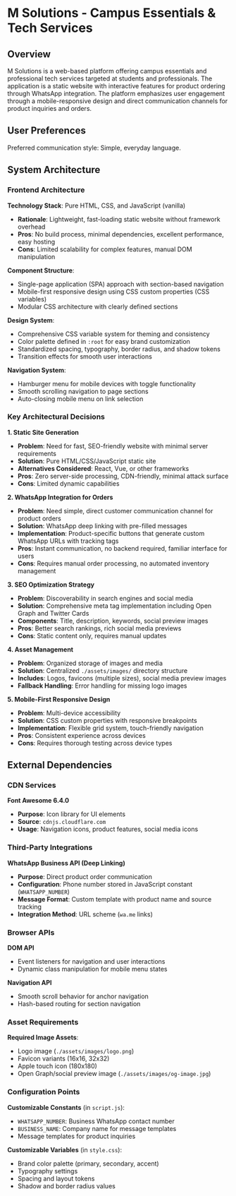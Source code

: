 # M Solutions - Campus Essentials & Tech Services

## Overview

M Solutions is a web-based platform offering campus essentials and professional tech services targeted at students and professionals. The application is a static website with interactive features for product ordering through WhatsApp integration. The platform emphasizes user engagement through a mobile-responsive design and direct communication channels for product inquiries and orders.

## User Preferences

Preferred communication style: Simple, everyday language.

## System Architecture

### Frontend Architecture

**Technology Stack**: Pure HTML, CSS, and JavaScript (vanilla)
- **Rationale**: Lightweight, fast-loading static website without framework overhead
- **Pros**: No build process, minimal dependencies, excellent performance, easy hosting
- **Cons**: Limited scalability for complex features, manual DOM manipulation

**Component Structure**:
- Single-page application (SPA) approach with section-based navigation
- Mobile-first responsive design using CSS custom properties (CSS variables)
- Modular CSS architecture with clearly defined sections

**Design System**:
- Comprehensive CSS variable system for theming and consistency
- Color palette defined in `:root` for easy brand customization
- Standardized spacing, typography, border radius, and shadow tokens
- Transition effects for smooth user interactions

**Navigation System**:
- Hamburger menu for mobile devices with toggle functionality
- Smooth scrolling navigation to page sections
- Auto-closing mobile menu on link selection

### Key Architectural Decisions

**1. Static Site Generation**
- **Problem**: Need for fast, SEO-friendly website with minimal server requirements
- **Solution**: Pure HTML/CSS/JavaScript static site
- **Alternatives Considered**: React, Vue, or other frameworks
- **Pros**: Zero server-side processing, CDN-friendly, minimal attack surface
- **Cons**: Limited dynamic capabilities

**2. WhatsApp Integration for Orders**
- **Problem**: Need simple, direct customer communication channel for product orders
- **Solution**: WhatsApp deep linking with pre-filled messages
- **Implementation**: Product-specific buttons that generate custom WhatsApp URLs with tracking tags
- **Pros**: Instant communication, no backend required, familiar interface for users
- **Cons**: Requires manual order processing, no automated inventory management

**3. SEO Optimization Strategy**
- **Problem**: Discoverability in search engines and social media
- **Solution**: Comprehensive meta tag implementation including Open Graph and Twitter Cards
- **Components**: Title, description, keywords, social preview images
- **Pros**: Better search rankings, rich social media previews
- **Cons**: Static content only, requires manual updates

**4. Asset Management**
- **Problem**: Organized storage of images and media
- **Solution**: Centralized `./assets/images/` directory structure
- **Includes**: Logos, favicons (multiple sizes), social media preview images
- **Fallback Handling**: Error handling for missing logo images

**5. Mobile-First Responsive Design**
- **Problem**: Multi-device accessibility
- **Solution**: CSS custom properties with responsive breakpoints
- **Implementation**: Flexible grid system, touch-friendly navigation
- **Pros**: Consistent experience across devices
- **Cons**: Requires thorough testing across device types

## External Dependencies

### CDN Services

**Font Awesome 6.4.0**
- **Purpose**: Icon library for UI elements
- **Source**: `cdnjs.cloudflare.com`
- **Usage**: Navigation icons, product features, social media icons

### Third-Party Integrations

**WhatsApp Business API (Deep Linking)**
- **Purpose**: Direct product order communication
- **Configuration**: Phone number stored in JavaScript constant (`WHATSAPP_NUMBER`)
- **Message Format**: Custom template with product name and source tracking
- **Integration Method**: URL scheme (`wa.me` links)

### Browser APIs

**DOM API**
- Event listeners for navigation and user interactions
- Dynamic class manipulation for mobile menu states

**Navigation API**
- Smooth scroll behavior for anchor navigation
- Hash-based routing for section navigation

### Asset Requirements

**Required Image Assets**:
- Logo image (`./assets/images/logo.png`)
- Favicon variants (16x16, 32x32)
- Apple touch icon (180x180)
- Open Graph/social preview image (`./assets/images/og-image.jpg`)

### Configuration Points

**Customizable Constants** (in `script.js`):
- `WHATSAPP_NUMBER`: Business WhatsApp contact number
- `BUSINESS_NAME`: Company name for message templates
- Message templates for product inquiries

**Customizable Variables** (in `style.css`):
- Brand color palette (primary, secondary, accent)
- Typography settings
- Spacing and layout tokens
- Shadow and border radius values